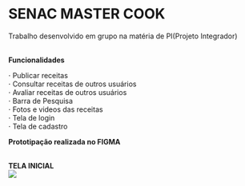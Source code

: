 # SENAC MASTER COOK
Trabalho desenvolvido em grupo na matéria de PI(Projeto Integrador)<br><br>

<strong>Funcionalidades</strong><br>

⋅ Publicar receitas<br>
⋅ Consultar receitas de outros usuários<br>
⋅ Avaliar receitas de outros usuários<br>
⋅ Barra de Pesquisa<br>
⋅ Fotos e videos das receitas<br>
⋅ Tela de login<br>
⋅ Tela de cadastro<br>


<strong> Prototipação realizada no FIGMA </strong><br><br>

<strong> TELA INICIAL </strong><br>
<img src="../../TelaInicial.png">

